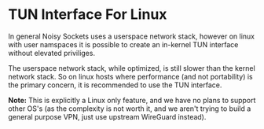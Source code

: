 # TUN Interface For Linux

In general Noisy Sockets uses a userspace network stack, however on linux with
user namspaces it is possible to create an in-kernel TUN interface without
elevated priviliges.

The userspace network stack, while optimized, is still slower than the kernel
network stack. So on linux hosts where performance (and not portability) is
the primary concern, it is recommended to use the TUN interface.

**Note:** This is explicitly a Linux only feature, and we have no plans to
support other OS's (as the complexity is not worth it, and we aren't trying to
build a general purpose VPN, just use upstream WireGuard instead).

